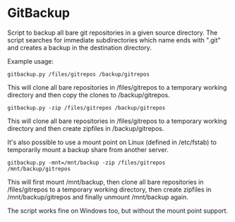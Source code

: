 # GitBackup

Script to backup all bare git repositories in a given source directory. The
script searches for immediate subdirectories which name ends with ".git" and
creates a backup in the destination directory.

Example usage:

    gitbackup.py /files/gitrepos /backup/gitrepos

This will clone all bare repositories in /files/gitrepos to a temporary working
directory and then copy the clones to /backup/gitrepos.

    gitbackup.py -zip /files/gitrepos /backup/gitrepos

This will clone all bare repositories in /files/gitrepos to a temporary working
directory and then create zipfiles in /backup/gitrepos.

It's also possible to use a mount point on Linux (defined in /etc/fstab) to
temporarily mount a backup share from another server.

    gitbackup.py -mnt=/mnt/backup -zip /files/gitrepos /mnt/backup/gitrepos

This will first mount /mnt/backup, then clone all bare repositories in 
/files/gitrepos to a temporary working directory, then create zipfiles 
in /mnt/backup/gitrepos and finally unmount /mnt/backup again.

The script works fine on Windows too, but without the mount point support.
